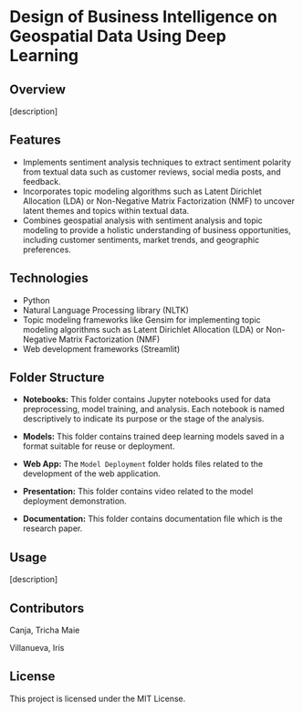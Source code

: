 # Design of Business Intelligence on Geospatial Data Using Deep Learning
## Overview
[description]

## Features
* Implements sentiment analysis techniques to extract sentiment polarity from textual data such as customer reviews, social media posts, and feedback.
* Incorporates topic modeling algorithms such as Latent Dirichlet Allocation (LDA) or Non-Negative Matrix Factorization (NMF) to uncover latent themes and topics within textual data.
* Combines geospatial analysis with sentiment analysis and topic modeling to provide a holistic understanding of business opportunities, including customer sentiments, market trends, and geographic preferences.

## Technologies
* Python
* Natural Language Processing library (NLTK)
* Topic modeling frameworks like Gensim for implementing topic modeling algorithms such as Latent Dirichlet Allocation (LDA) or Non-Negative Matrix Factorization (NMF)
* Web development frameworks (Streamlit)

## Folder Structure

- **Notebooks:** This folder contains Jupyter notebooks used for data preprocessing, model training, and analysis. Each notebook is named descriptively to indicate its purpose or the stage of the analysis.

- **Models:** This folder contains trained deep learning models saved in a format suitable for reuse or deployment.

- **Web App:** The `Model Deployment` folder holds files related to the development of the web application.
  
- **Presentation:** This folder contains video related to the model deployment demonstration.

- **Documentation:** This folder contains documentation file which is the research paper.

## Usage
[description]

## Contributors
Canja, Tricha Maie

Villanueva, Iris

## License
This project is licensed under the MIT License.
